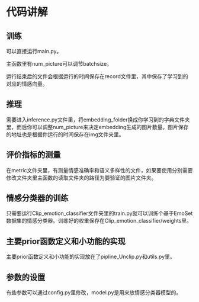 # 代码讲解
## 训练
可以直接运行main.py。

主函数里有num_picture可以调节batchsize。

运行结束后的文件会根据运行的时间保存在record文件里，其中保存了学习到的对应的情感向量。

## 推理
需要进入inference.py文件里，将embedding_folder换成你学习到的字典文件夹里，而后你可以调整num_picture来决定embedding生成的图片数量。图片保存的地址也是根据你运行的时间保存在img文件夹里。

## 评价指标的测量
在metric文件夹里，有测量情感准确率和语义多样性的文件，如果要使用分别需要修改文件夹里主函数的读取文件夹的路径为要验证的图片文件夹。

## 情感分类器的训练
只需要运行Clip_emotion_classifier文件夹里的train.py就可以训练个基于EmoSet数据集的情感分类器。训练好的权重保存在Clip_emotion_classifier/weights里。

## 主要prior函数定义和小功能的实现
主要prior函数定义和小功能的实现放在了pipline_Unclip.py和utils.py里。

## 参数的设置
有些参数可以通过config.py里修改，model.py是用来放情感分类器模型的。